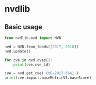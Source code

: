 # nvdlib

## Basic usage

```python
from nvdlib.nvd import NVD

nvd = NVD.from_feeds([2017, 2018])
nvd.update()

for cve in nvd.cves():
    print(cve.cve_id)

cve = nvd.get_cve('CVE-2017-5641')
print(cve.impact.baseMetricV3.baseScore)
```